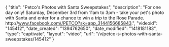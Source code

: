 {
    "title": "Petco's Photos with Santa Sweepstakes",
    "description": "For one day only! Saturday, December 3rd from 11am to 3pm - take your pet's photo with Santa and enter for a chance to win a trip to the Rose Parade. http:\/\/www.facebook.com\/PETCO?sk=app_3144156685843.",
    "videoid": "145412",
    "date_created": "1394762650",
    "date_modified": "1418181183",
    "type": "captivate",
    "layout": "video",
    "url": "\/v\/petco-s-photos-with-santa-sweepstakes\/145412"
}